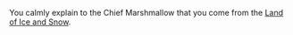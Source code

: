You calmly explain to the Chief Marshmallow that you come from the [Land of Ice and Snow](../../norwegian/).
